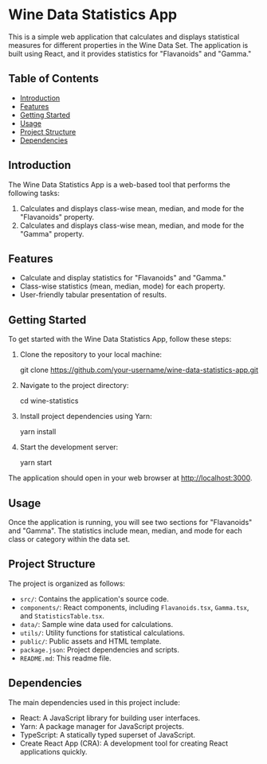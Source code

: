 # Wine Data Statistics App

This is a simple web application that calculates and displays statistical measures for different properties in the Wine Data Set. The application is built using React, and it provides statistics for "Flavanoids" and "Gamma."

## Table of Contents

- [Introduction](#introduction)
- [Features](#features)
- [Getting Started](#getting-started)
- [Usage](#usage)
- [Project Structure](#project-structure)
- [Dependencies](#dependencies)

## Introduction

The Wine Data Statistics App is a web-based tool that performs the following tasks:

1. Calculates and displays class-wise mean, median, and mode for the "Flavanoids" property.
2. Calculates and displays class-wise mean, median, and mode for the "Gamma" property.

## Features

- Calculate and display statistics for "Flavanoids" and "Gamma."
- Class-wise statistics (mean, median, mode) for each property.
- User-friendly tabular presentation of results.

## Getting Started

To get started with the Wine Data Statistics App, follow these steps:

1. Clone the repository to your local machine:

    git clone https://github.com/your-username/wine-data-statistics-app.git

2. Navigate to the project directory:

    cd wine-statistics

3. Install project dependencies using Yarn:

    yarn install

4. Start the development server:

    yarn start


The application should open in your web browser at [http://localhost:3000](http://localhost:3000).

## Usage

Once the application is running, you will see two sections for "Flavanoids" and "Gamma". The statistics include mean, median, and mode for each class or category within the data set.

## Project Structure

The project is organized as follows:

- `src/`: Contains the application's source code.
- `components/`: React components, including `Flavanoids.tsx`, `Gamma.tsx`, and `StatisticsTable.tsx`.
- `data/`: Sample wine data used for calculations.
- `utils/`: Utility functions for statistical calculations.
- `public/`: Public assets and HTML template.
- `package.json`: Project dependencies and scripts.
- `README.md`: This readme file.

## Dependencies

The main dependencies used in this project include:

- React: A JavaScript library for building user interfaces.
- Yarn: A package manager for JavaScript projects.
- TypeScript: A statically typed superset of JavaScript.
- Create React App (CRA): A development tool for creating React applications quickly.

